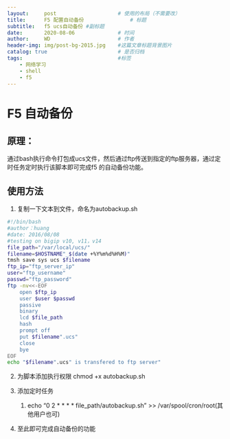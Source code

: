 ```yaml
---
layout:     post   				    # 使用的布局（不需要改）
title:      F5 配置自动备份 				# 标题 
subtitle:   f5 ucs自动备份 #副标题
date:       2020-08-06 				# 时间
author:     WD 						# 作者
header-img: img/post-bg-2015.jpg 	#这篇文章标题背景图片
catalog: true 						# 是否归档
tags:								#标签
    - 网络学习
    - shell
    - f5
---
```




# F5  自动备份

## 原理：

通过bash执行命令打包成ucs文件，然后通过ftp传送到指定的ftp服务器，通过定时任务定时执行该脚本即可完成f5 的自动备份功能。

## 使用方法

1. 复制一下文本到文件，命名为autobackup.sh

```bash
#!/bin/bash
#author：huang
#date: 2016/08/08
#testing on bigip v10, v11，v14
file_path="/var/local/ucs/"
filename=$HOSTNAME"_$(date +%Y%m%d%H%M)"
tmsh save sys ucs $filename
ftp_ip="ftp_server_ip"
user="ftp_username"
passwd="ftp_password"
ftp -nv<<-EOF
	open $ftp_ip
	user $user $passwd
	passive
	binary
	lcd $file_path 
	hash
	prompt off
	put $filename".ucs"
	close
	bye
EOF
echo "$filename".ucs" is transfered to ftp server"
```

2. 为脚本添加执行权限 chmod +x  autobackup.sh

3. 添加定时任务

	1. echo  “0 2 * * * *  file_path/autobackup.sh”  >> /var/spool/cron/root(其他用户也可)
4. 至此即可完成自动备份的功能

   

   

